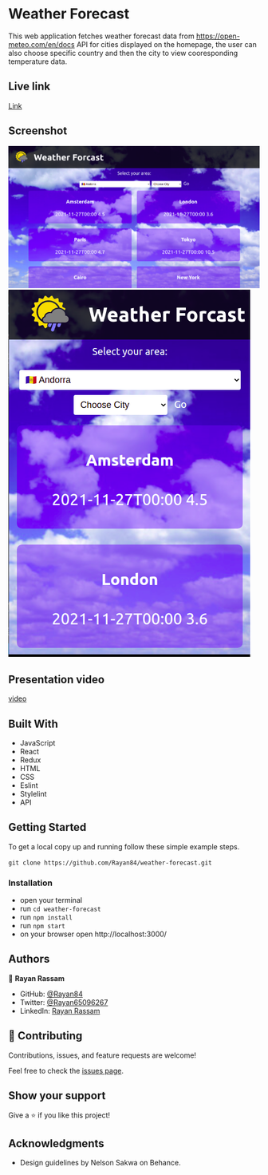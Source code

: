 # Weather Forecast

 This web application fetches weather forecast data from https://open-meteo.com/en/docs API for cities displayed on the homepage, the user can also choose specific country and then the city to view cooresponding temperature data.

 ## Live link
 [Link](https://elastic-turing-eb476d.netlify.app/)

 ## Screenshot
<img src='./src/laptop-screenshot.png'>
<img src='./src/mobile-screenshot.png'>

## Presentation video
[video](https://youtu.be/nw5vNCaCKn8)

## Built With

- JavaScript
- React
- Redux
- HTML
- CSS
- Eslint
- Stylelint
- API

## Getting Started

To get a local copy up and running follow these simple example steps.

`git clone https://github.com/Rayan84/weather-forecast.git`

### Installation

- open your terminal
- run `cd weather-forecast`
- run `npm install`
- run `npm start`
- on your browser open http://localhost:3000/

## Authors

👤 **Rayan Rassam**

- GitHub: [@Rayan84](https://github.com/Rayan84)
- Twitter: [@Rayan65096267](https://twitter.com/Rayan65096267)
- LinkedIn: [Rayan Rassam](https://www.linkedin.com/in/rayan-rassam/)

## 🤝 Contributing

Contributions, issues, and feature requests are welcome!

Feel free to check the [issues page](../../issues/).

## Show your support

Give a ⭐️ if you like this project!

## Acknowledgments

- Design guidelines by Nelson Sakwa on Behance.
